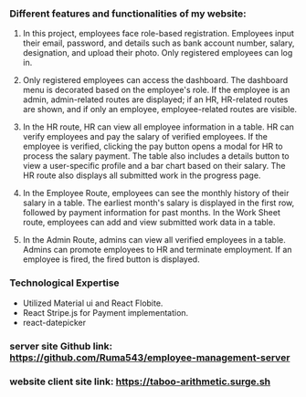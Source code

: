 ### Different features and functionalities of my website:

1. In this project, employees face role-based registration. Employees input
   their email, password, and details such as bank account number, salary,
   designation, and upload their photo. Only registered employees can log in.

2. Only registered employees can access the dashboard. The dashboard menu is
   decorated based on the employee's role. If the employee is an admin,
   admin-related routes are displayed; if an HR, HR-related routes are shown,
   and if only an employee, employee-related routes are visible.

3. In the HR route, HR can view all employee information in a table. HR can
   verify employees and pay the salary of verified employees. If the employee is
   verified, clicking the pay button opens a modal for HR to process the salary
   payment. The table also includes a details button to view a user-specific
   profile and a bar chart based on their salary. The HR route also displays all
   submitted work in the progress page.

4. In the Employee Route, employees can see the monthly history of their salary
   in a table. The earliest month's salary is displayed in the first row,
   followed by payment information for past months. In the Work Sheet route,
   employees can add and view submitted work data in a table.

5. In the Admin Route, admins can view all verified employees in a table. Admins
   can promote employees to HR and terminate employment. If an employee is
   fired, the fired button is displayed.

### Technological Expertise

- Utilized Material ui and React Flobite.
- React Stripe.js for Payment implementation.
- react-datepicker

### server site Github link: https://github.com/Ruma543/employee-management-server

### website client site link: https://taboo-arithmetic.surge.sh
